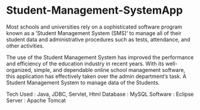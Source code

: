 # Student-Management-SystemApp
Most schools and universities rely on a sophisticated software program known as a ‘Student Management System (SMS)‘ to manage all of their student data and administrative procedures such as tests, attendance, and other activities.

The use of the Student Management System has improved the performance and efficiency of the education industry in recent years. With its well-organized, simple, and dependable online school management software, this application has effectively taken over the admin department’s task.
A Student Management System to manage data of the Students.

Tech Used : Java, JDBC, Servlet, Html
Database : MySQL
Software : Eclipse
Server : Apache Tomcat
